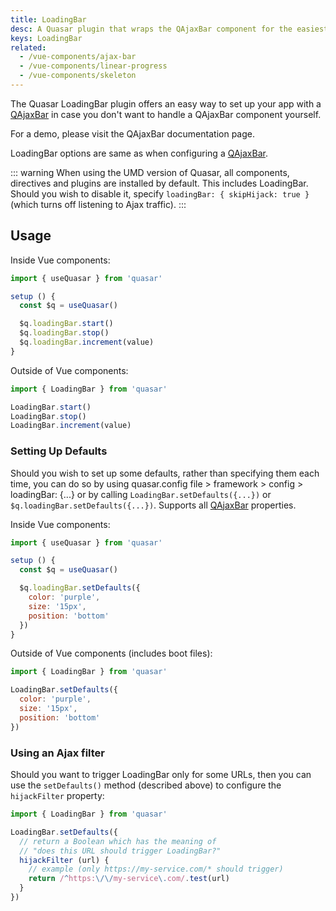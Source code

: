 ```yaml
---
title: LoadingBar
desc: A Quasar plugin that wraps the QAjaxBar component for the easiest way of showing such a loading indicator in an app.
keys: LoadingBar
related:
  - /vue-components/ajax-bar
  - /vue-components/linear-progress
  - /vue-components/skeleton
---
```

The Quasar LoadingBar plugin offers an easy way to set up your app with a [QAjaxBar](/vue-components/ajax-bar) in case you don't want to handle a QAjaxBar component yourself.

For a demo, please visit the QAjaxBar documentation page.

<doc-api file="LoadingBar" />

<doc-installation plugins="LoadingBar" config="loadingBar" />

LoadingBar options are same as when configuring a [QAjaxBar](/vue-components/ajax-bar).

::: warning
When using the UMD version of Quasar, all components, directives and plugins are installed by default. This includes LoadingBar. Should you wish to disable it, specify `loadingBar: { skipHijack: true }` (which turns off listening to Ajax traffic).
:::

## Usage

Inside Vue components:

```js
import { useQuasar } from 'quasar'

setup () {
  const $q = useQuasar()

  $q.loadingBar.start()
  $q.loadingBar.stop()
  $q.loadingBar.increment(value)
}
```

Outside of Vue components:

```js
import { LoadingBar } from 'quasar'

LoadingBar.start()
LoadingBar.stop()
LoadingBar.increment(value)
```

### Setting Up Defaults

Should you wish to set up some defaults, rather than specifying them each time, you can do so by using quasar.config file > framework > config > loadingBar: {...} or by calling `LoadingBar.setDefaults({...})` or `$q.loadingBar.setDefaults({...})`. Supports all [QAjaxBar](/vue-components/ajax-bar) properties.

Inside Vue components:

```js
import { useQuasar } from 'quasar'

setup () {
  const $q = useQuasar()

  $q.loadingBar.setDefaults({
    color: 'purple',
    size: '15px',
    position: 'bottom'
  })
}
```

Outside of Vue components (includes boot files):

```js
import { LoadingBar } from 'quasar'

LoadingBar.setDefaults({
  color: 'purple',
  size: '15px',
  position: 'bottom'
})
```

### Using an Ajax filter <q-badge label="v2.4.5+" />

Should you want to trigger LoadingBar only for some URLs, then you can use the `setDefaults()` method (described above) to configure the `hijackFilter` property:

```js
import { LoadingBar } from 'quasar'

LoadingBar.setDefaults({
  // return a Boolean which has the meaning of
  // "does this URL should trigger LoadingBar?"
  hijackFilter (url) {
    // example (only https://my-service.com/* should trigger)
    return /^https:\/\/my-service\.com/.test(url)
  }
})
```
